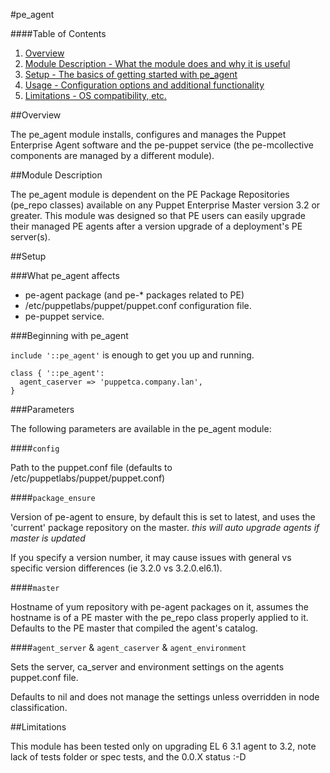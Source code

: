 #pe\_agent

####Table of Contents

1. [Overview](#overview)
2. [Module Description - What the module does and why it is useful](#module-description)
3. [Setup - The basics of getting started with pe_agent](#setup)
4. [Usage - Configuration options and additional functionality](#usage)
5. [Limitations - OS compatibility, etc.](#limitations)

##Overview

The pe\_agent module installs, configures and manages the Puppet Enterprise Agent software and the pe-puppet service (the pe-mcollective components are managed by a different module).

##Module Description

The pe\_agent module is dependent on the PE Package Repositories (pe_repo classes) available on any Puppet Enterprise Master version 3.2 or greater. This module was designed so that PE users can easily upgrade their managed PE agents after a version upgrade of a deployment's PE server(s).

##Setup

###What pe\_agent affects

* pe-agent package (and pe-\* packages related to PE)
* /etc/puppetlabs/puppet/puppet.conf configuration file.
* pe-puppet service.

###Beginning with pe\_agent

`include '::pe_agent'` is enough to get you up and running.

```puppet
class { '::pe_agent':
  agent_caserver => 'puppetca.company.lan',
}
```

###Parameters

The following parameters are available in the pe_agent module:

####`config`

Path to the puppet.conf file (defaults to /etc/puppetlabs/puppet/puppet.conf)

####`package_ensure`

Version of pe-agent to ensure, by default this is set to latest, and uses the 'current'
package repository on the master. *this will auto upgrade agents if master is updated*

If you specify a version number, it may cause issues with general vs specific version
differences (ie 3.2.0 vs 3.2.0.el6.1).

####`master`

Hostname of yum repository with pe-agent packages on it, assumes the hostname is of a PE master
with the pe_repo class properly applied to it.  Defaults to the PE master that compiled
the agent's catalog.

####`agent_server` & `agent_caserver` & `agent_environment`

Sets the server, ca_server and environment settings on the agents puppet.conf file.

Defaults to nil and does not manage the settings unless overridden in node classification.



##Limitations

This module has been tested only on upgrading EL 6 3.1 agent to 3.2, note lack of
tests folder or spec tests, and the 0.0.X status :-D
